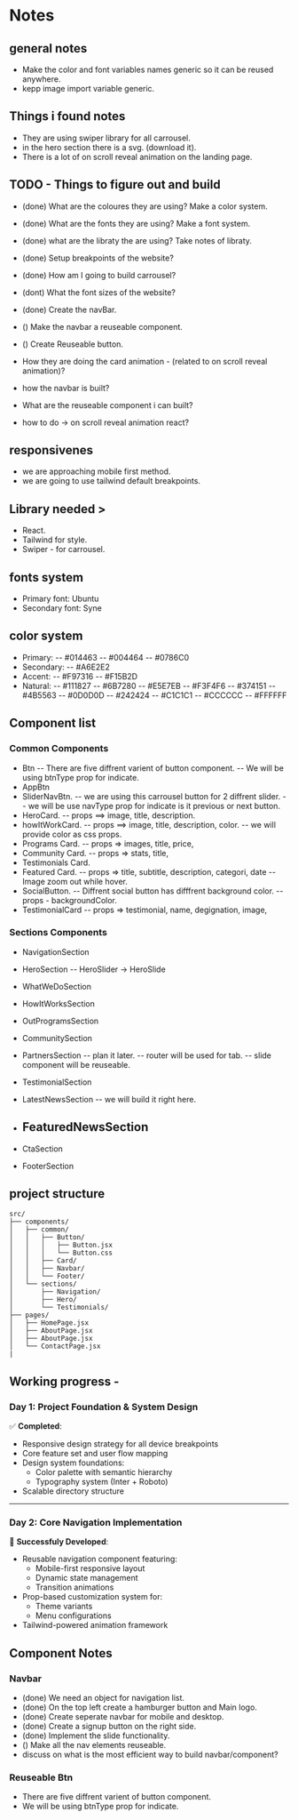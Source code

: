 # Notes


## general notes

- Make the color and font variables names generic so it can be reused anywhere.
- kepp image import variable generic.


## Things i found notes

- They are using swiper library for all carrousel.
- in the hero section there is a svg. (download it).
- There is a lot of on scroll reveal animation on the landing page.

## TODO - Things to figure out and build

- (done) What are the coloures they are using? Make a color system.
- (done) What are the fonts they are using? Make a font system.
- (done) what are the libraty the are using? Take notes of libraty.
- (done) Setup breakpoints of the website?
- (done) How am I going to build carrousel?
- (dont) What the font sizes of the website?
- (done) Create the navBar.
- () Make the navbar a reuseable component.
- () Create Reuseable button.

- How they are doing the card animation - (related to on scroll reveal animation)?
- how the navbar is built?
- What are the reuseable component i can built?
- how to do -> on scroll reveal animation react?

## responsivenes

- we are approaching mobile first method.
- we are going to use tailwind default breakpoints.

## Library needed >

- React.
- Tailwind for style.
- Swiper - for carrousel.

## fonts system

- Primary font: Ubuntu
- Secondary font: Syne

## color system

- Primary:
  -- #014463
  -- #004464
  -- #0786C0
- Secondary:
  -- #A6E2E2
- Accent:
  -- #F97316
  -- #F15B2D
- Natural:
  -- #111827
  -- #6B7280
  -- #E5E7EB
  -- #F3F4F6
  -- #374151
  -- #4B5563
  -- #0D0D0D
  -- #242424
  -- #C1C1C1
  -- #CCCCCC
  -- #FFFFFF

## Component list

### Common Components

- Btn
  -- There are five diffrent varient of button component.
  -- We will be using btnType prop for indicate.
- AppBtn
- SliderNavBtn.
  -- we are using this carrousel button for 2 diffrent slider.
  -- we will be use navType prop for indicate is it previous or next button.
- HeroCard.
  -- props ==> image, title, description.
- howItWorkCard.
  -- props ==> image, title, description, color.
  -- we will provide color as css props.
- Programs Card.
  -- props => images, title, price,
- Community Card.
  -- props => stats, title,
- Testimonials Card.
- Featured Card.
  -- props => title, subtitle, description, categori, date
  -- Image zoom out while hover.
- SocialButton.
  -- Diffrent social button has difffrent background color.
  -- props - backgroundColor.
- TestimonialCard
  -- props => testimonial, name, degignation, image,

### Sections Components

- NavigationSection
- HeroSection
  -- HeroSlider -> HeroSlide
- WhatWeDoSection
- HowItWorksSection
- OutProgramsSection
- CommunitySection
- PartnersSection
  -- plan it later.
  -- router will be used for tab.
  -- slide component will be reuseable.
- TestimonialSection
- LatestNewsSection
  -- we will build it right here.

- ## FeaturedNewsSection

- CtaSection
- FooterSection

## project structure

```
src/
├── components/
│   ├── common/
│   │   ├── Button/
│   │   │   ├── Button.jsx
│   │   │   └── Button.css
│   │   ├── Card/
│   │   ├── Navbar/
│   │   └── Footer/
│   └── sections/
│       ├── Navigation/
│       ├── Hero/
│       └── Testimonials/
├── pages/
│   ├── HomePage.jsx
│   ├── AboutPage.jsx
│   ├── AboutPage.jsx
│   └── ContactPage.jsx
|
```

## Working progress -

### Day 1: Project Foundation & System Design

✅ **Completed**:

- Responsive design strategy for all device breakpoints
- Core feature set and user flow mapping
- Design system foundations:
  - Color palette with semantic hierarchy
  - Typography system (Inter + Roboto)
- Scalable directory structure

---

### Day 2: Core Navigation Implementation

🚀 **Successfuly Developed**:

- Reusable navigation component featuring:
  - Mobile-first responsive layout
  - Dynamic state management
  - Transition animations
- Prop-based customization system for:
  - Theme variants
  - Menu configurations
- Tailwind-powered animation framework

## Component Notes

### Navbar

- (done) We need an object for navigation list.
- (done) On the top left create a hamburger button and Main logo.
- (done) Create seperate navbar for mobile and desktop.
- (done) Create a signup button on the right side.
- (done) Implement the slide functionality.
- () Make all the nav elements reuseable.
- discuss on what is the most efficient way to build navbar/component?

### Reuseable Btn

- There are five diffrent varient of button component.
- We will be using btnType prop for indicate.
